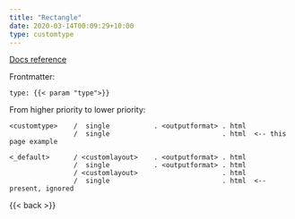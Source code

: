 ```yaml
---
title: "Rectangle"
date: 2020-03-14T00:09:29+10:00
type: customtype
---
```


[Docs reference](https://gohugo.io/templates/lookup-order/#examples-layout-lookup-for-regular-pages)

Frontmatter:

```
type: {{< param "type">}}
```

From higher priority to lower priority:

```
<customtype>    /  single           . <outputformat> . html
                /  single                            . html  <-- this page example
                  
<_default>      / <customlayout>    . <outputformat> . html
                /  single           . <outputformat> . html
                / <customlayout>                     . html
                /  single                            . html  <-- present, ignored
```

{{< back >}}